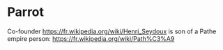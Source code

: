 # Parrot

Co-founder https://fr.wikipedia.org/wiki/Henri_Seydoux is son of a Pathe empire person: <https://fr.wikipedia.org/wiki/Path%C3%A9>
